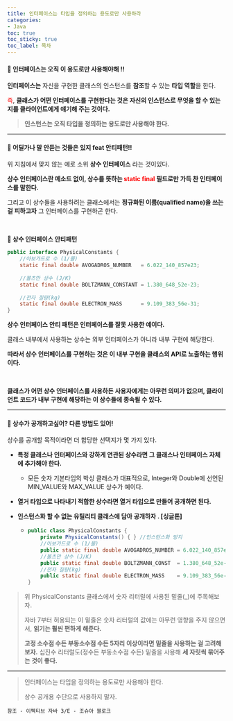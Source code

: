 ```yaml
---
title: 인터페이스는 타입을 정의하는 용도로만 사용하라
categories:
- Java
toc: true
toc_sticky: true
toc_label: 목차
---
```




#### 🔗 인터페이스는 오직 이 용도로만 사용해야해 !!

**인터페이스는** 자신을 구현한 클래스의 인스턴스를 **참조**할 수 있는 **타입 역할**을 한다.

<span style="color:red;">즉</span>, **클래스가 어떤 인터페이스를 구현한다는 것은 자신의 인스턴스로 무엇을 할 수 있는지를 클라이언트에게 얘기해 주는 것이다.**

> **인스턴스는 오직 타입을 정의하는 용도로만 사용해야 한다.**



<hr>



#### **🔗 어딜가나 말 안듣는 것들은 있지 feat 안티패턴!!**

위 지침에서 맞지 않는 예로 소위 **상수 인터페이스** 라는 것이있다.

**상수 인터페이스란 메소드 없이, 상수를 뜻하는 <span style="color:red;">static final</span> 필드로만 가득 찬 인터페이스를 말한다.**

그리고 이 상수들을 사용하려는 클래스에서는 **정규화된 이름(qualified name)을 쓰는 걸 피하고자** 그 인터페이스를 구현하곤 한다.

<br>

**💎 상수 인터페이스 안티패턴**

```java
public interface PhysicalConstants {
    //아보가드로 수 (1/몰)
    static final double AVOGADROS_NUMBER   = 6.022_140_857e23;
   
    //볼츠만 상수 (J/K)
    static final double BOLTZMANN_CONSTANT = 1.380_648_52e-23;
    
    //전자 질량(kg)
    static final double ELECTRON_MASS      = 9.109_383_56e-31;
}
```

**상수 인터페이스 안티 패턴은 인터페이스를 잘못 사용한 예이다.**

클래스 내부에서 사용하는 상수는 외부 인터페이스가 아니라 내부 구현에 해당한다.

**따라서 상수 인터페이스를 구현하는 것은 이 내부 구현을 클래스의 API로 노출하는 행위 이다.**

<br>

**클래스가 어떤 상수 인터페이스를 사용하든 사용자에게는 아무런 의미가 없으며, 클라이언트 코드가 내부 구현에 해당하는 이 상수들에 종속될 수 있다.**



<hr>



#### 🔗 상수가 공개하고싶어? 다른 방법도 있어!

상수를 공개할 목적이라면 더 합당한 선택지가 몇 가지 있다.

* **특정 클래스나 인터페이스와 강하게 연관된 상수라면 그 클래스나 인터페이스 자체에 추가해야 한다.**
  * 모든 숫자 기본타입의 박싱 클래스가 대표적으로, Integer와 Double에 선언된 MIN_VALUE와 MAX_VALUE 상수가 예이다.

* **열거 타입으로 나타내기 적합한 상수라면 열거 타입으로 만들어 공개하면 된다.**

* **인스턴스화 할 수 없는 유틸리티 클래스에 담아 공개하자 . [싱글톤]**

  * ```java
    public class PhysicalConstants {
        private PhysicalConstants() { } //인스턴스화 방지
        //아보가드로 수 (1/몰)
        public static final double AVOGADROS_NUMBER = 6.022_140_857e23;
        //볼츠만 상수 (J/K)
        public static final double BOLTZMANN_CONST  = 1.380_648_52e-23;
        //전자 질량(kg)
        public static final double ELECTRON_MASS    = 9.109_383_56e-31;
    }
    ```



> 위 PhysicalConstants 클래스에서 숫자 리터럴에 사용된 밑줄(_)에 주목해보자.
>
> 자바 7부터 허용되는 이 밑줄은 숫자 리터럴의 값에는 아무런 영향을 주지 않으면서, 
> **읽기는 훨씬 편하게 해준다.**
>
> **고정 소수점 수든 부동소수점 수든 5자리 이상이라면 밑줄을 사용하는 걸 고려해보자.**
> 십진수 리터럴도(정수든 부동소수점 수든) 밑줄을 사용해 **세 자릿씩 묶어주는 것이 좋다.**



<hr>



> 인터페이스는 타입을 정의하는 용도로만 사용해야 한다. 
>
> 상수 공개용 수단으로 사용하지 말자.





```
참조 - 이펙티브 자바 3/E - 조슈아 블로크
```

